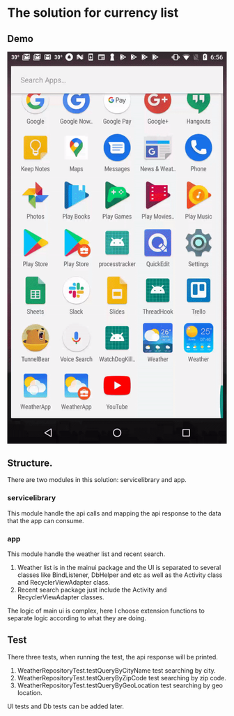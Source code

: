 # The solution for currency list

## Demo

![Demo](weather.gif "Demo")

## Structure.
There are two modules in this solution: servicelibrary and app.

### servicelibrary
This module handle the api calls and mapping the api response to the data that the app can consume.

### app
This module handle the weather list and recent search.
1. Weather list is in the mainui package and the UI is separated to several classes like BindListener, DbHelper and etc as well as the Activity class and RecyclerViewAdapter class.
1. Recent search package just include the Activity and RecyclerViewAdapter classes.

The logic of main ui is complex, here I choose extension functions to separate logic according to what they are doing.

## Test
There three tests, when running the test, the api response will be printed.
1. WeatherRepositoryTest.testQueryByCityName test searching by city.
1. WeatherRepositoryTest.testQueryByZipCode test searching by zip code.
1. WeatherRepositoryTest.testQueryByGeoLocation test searching by geo location.

UI tests and Db tests can be added later.

